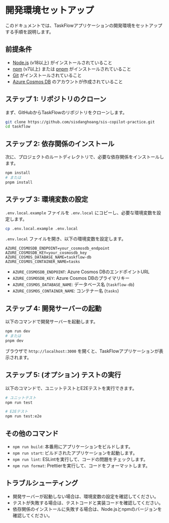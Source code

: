 # 開発環境セットアップ

このドキュメントでは、TaskFlowアプリケーションの開発環境をセットアップする手順を説明します。

## 前提条件

-   [Node.js](https://nodejs.org/) (v18以上) がインストールされていること
-   [npm](https://www.npmjs.com/) (v7以上) または [pnpm](https://pnpm.io/) がインストールされていること
-   [Git](https://git-scm.com/) がインストールされていること
-   [Azure Cosmos DB](https://azure.microsoft.com/ja-jp/products/cosmos-db) のアカウントが作成されていること

## ステップ 1: リポジトリのクローン

まず、GitHubからTaskFlowのリポジトリをクローンします。

```bash
git clone https://github.com/sisdanghoang/sis-copilot-practice.git
cd taskflow
```

## ステップ 2: 依存関係のインストール

次に、プロジェクトのルートディレクトリで、必要な依存関係をインストールします。

```bash
npm install
# または
pnpm install
```

## ステップ 3: 環境変数の設定

`.env.local.example` ファイルを `.env.local` にコピーし、必要な環境変数を設定します。

```bash
cp .env.local.example .env.local
```

`.env.local` ファイルを開き、以下の環境変数を設定します。

```
AZURE_COSMOSDB_ENDPOINT=your_cosmosdb_endpoint
AZURE_COSMOSDB_KEY=your_cosmosdb_key
AZURE_COSMOS_DATABASE_NAME=taskflow-db
AZURE_COSMOS_CONTAINER_NAME=tasks
```

-   `AZURE_COSMOSDB_ENDPOINT`: Azure Cosmos DBのエンドポイントURL
-   `AZURE_COSMOSDB_KEY`: Azure Cosmos DBのプライマリキー
-   `AZURE_COSMOS_DATABASE_NAME`: データベース名 (`taskflow-db`)
-   `AZURE_COSMOS_CONTAINER_NAME`: コンテナー名 (`tasks`)

## ステップ 4: 開発サーバーの起動

以下のコマンドで開発サーバーを起動します。

```bash
npm run dev
# または
pnpm dev
```

ブラウザで `http://localhost:3000` を開くと、TaskFlowアプリケーションが表示されます。

## ステップ 5: (オプション) テストの実行

以下のコマンドで、ユニットテストとE2Eテストを実行できます。

```bash
# ユニットテスト
npm run test

# E2Eテスト
npm run test:e2e
```

## その他のコマンド

-   `npm run build`: 本番用にアプリケーションをビルドします。
-   `npm run start`: ビルドされたアプリケーションを起動します。
-   `npm run lint`: ESLintを実行して、コードの問題をチェックします。
-   `npm run format`: Prettierを実行して、コードをフォーマットします。

## トラブルシューティング

-   開発サーバーが起動しない場合は、環境変数の設定を確認してください。
-   テストが失敗する場合は、テストコードと実装コードを確認してください。
-   依存関係のインストールに失敗する場合は、Node.jsとnpmのバージョンを確認してください。

